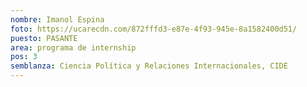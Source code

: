 ```yaml
---
nombre: Imanol Espina
foto: https://ucarecdn.com/872fffd3-e87e-4f93-945e-8a1582400d51/
puesto: PASANTE
area: programa de internship
pos: 3
semblanza: Ciencia Política y Relaciones Internacionales, CIDE
---
```

